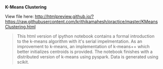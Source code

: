 **K-Means Clustering**

View file here: http://htmlpreview.github.io/?https://raw.githubusercontent.com/krithikamahesh/practice/master/KMeansClustering.html
  
> This html version of ipython notebook contains a formal introduction to the k-means algorithm with it's serial impelmentation.
> As an improvement to k-means, an implementation of k-means++ which better initializes centroids is provided. 
> The notebook finishes with a distributed version of k-means using pyspark.
> Data is generated using scikit.

